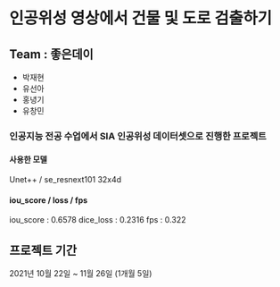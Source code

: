 # 인공위성 영상에서 건물 및 도로 검출하기


## Team : 좋은데이
 - 박재현
 - 유선아
 - 홍녕기
 - 유창민


### 인공지능 전공 수업에서 SIA 인공위성 데이터셋으로 진행한 프로젝트


#### 사용한 모델

 Unet++ / se_resnext101 32x4d


#### iou_score / loss / fps

 iou_score : 0.6578
 dice_loss : 0.2316
 fps : 0.322


## 프로젝트 기간

2021년 10월 22일 ~ 11월 26일 (1개월 5일)
